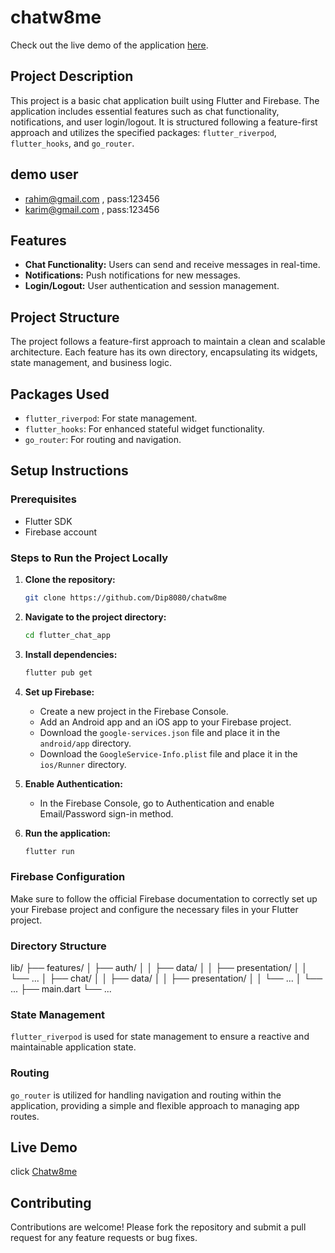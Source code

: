 # chatw8me
Check out the live demo of the application [here](https://chatw8me.web.app/).
## Project Description
This project is a basic chat application built using Flutter and Firebase. The application includes essential features such as chat functionality, notifications, and user login/logout. It is structured following a feature-first approach and utilizes the specified packages: `flutter_riverpod`, `flutter_hooks`, and `go_router`.
## demo user
- rahim@gmail.com , pass:123456 
- karim@gmail.com , pass:123456
## Features
- **Chat Functionality:** Users can send and receive messages in real-time.
- **Notifications:** Push notifications for new messages.
- **Login/Logout:** User authentication and session management.

## Project Structure
The project follows a feature-first approach to maintain a clean and scalable architecture. Each feature has its own directory, encapsulating its widgets, state management, and business logic.

## Packages Used
- `flutter_riverpod`: For state management.
- `flutter_hooks`: For enhanced stateful widget functionality.
- `go_router`: For routing and navigation.

## Setup Instructions

### Prerequisites
- Flutter SDK
- Firebase account

### Steps to Run the Project Locally

1. **Clone the repository:**
    ```sh
    git clone https://github.com/Dip8080/chatw8me
    ```
2. **Navigate to the project directory:**
    ```sh
    cd flutter_chat_app
    ```
3. **Install dependencies:**
    ```sh
    flutter pub get
    ```
4. **Set up Firebase:**
    - Create a new project in the Firebase Console.
    - Add an Android app and an iOS app to your Firebase project.
    - Download the `google-services.json` file and place it in the `android/app` directory.
    - Download the `GoogleService-Info.plist` file and place it in the `ios/Runner` directory.

5. **Enable Authentication:**
    - In the Firebase Console, go to Authentication and enable Email/Password sign-in method.

6. **Run the application:**
    ```sh
    flutter run
    ```


### Firebase Configuration
Make sure to follow the official Firebase documentation to correctly set up your Firebase project and configure the necessary files in your Flutter project.

### Directory Structure
lib/
├── features/
│ ├── auth/
│ │ ├── data/
│ │ ├── presentation/
│ │ └── ...
│ ├── chat/
│ │ ├── data/
│ │ ├── presentation/
│ │ └── ...
│ └── ...
├── main.dart
└── ...


### State Management
`flutter_riverpod` is used for state management to ensure a reactive and maintainable application state.

### Routing
`go_router` is utilized for handling navigation and routing within the application, providing a simple and flexible approach to managing app routes.

## Live Demo
click [Chatw8me](https://chatw8me.web.app/)

## Contributing
Contributions are welcome! Please fork the repository and submit a pull request for any feature requests or bug fixes.

